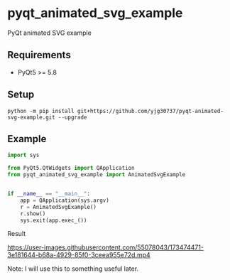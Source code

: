 # pyqt_animated_svg_example
PyQt animated SVG example

## Requirements
* PyQt5 >= 5.8

## Setup
`python -m pip install git+https://github.com/yjg30737/pyqt-animated-svg-example.git --upgrade`

## Example
```python
import sys

from PyQt5.QtWidgets import QApplication
from pyqt_animated_svg_example import AnimatedSvgExample


if __name__ == "__main__":
    app = QApplication(sys.argv)
    r = AnimatedSvgExample()
    r.show()
    sys.exit(app.exec_())
```

Result

https://user-images.githubusercontent.com/55078043/173474471-3e181644-b68a-4929-85f0-3ceea955e72d.mp4

Note: I will use this to something useful later.
